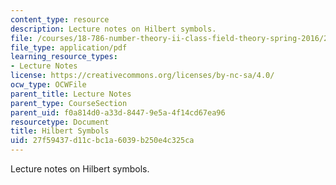 ```yaml
---
content_type: resource
description: Lecture notes on Hilbert symbols.
file: /courses/18-786-number-theory-ii-class-field-theory-spring-2016/27f59437d11cbc1a6039b250e4c325ca_MIT18_786S16_lec2.pdf
file_type: application/pdf
learning_resource_types:
- Lecture Notes
license: https://creativecommons.org/licenses/by-nc-sa/4.0/
ocw_type: OCWFile
parent_title: Lecture Notes
parent_type: CourseSection
parent_uid: f0a814d0-a33d-8447-9e5a-4f14cd67ea96
resourcetype: Document
title: Hilbert Symbols
uid: 27f59437-d11c-bc1a-6039-b250e4c325ca
---
```

Lecture notes on Hilbert symbols.